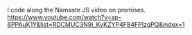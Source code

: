 I code along the Namaste JS video on promises.
https://www.youtube.com/watch?v=ap-6PPAuK1Y&list=RDCMUC3N9i_KvKZYP4F84FPIzgPQ&index=1 

